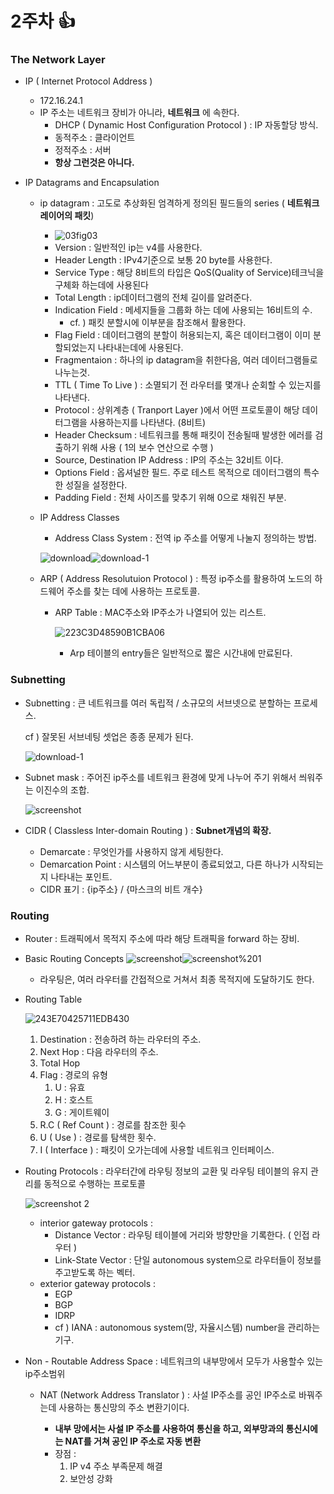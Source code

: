 # 2주차 :+1:

### The Network Layer

* IP ( Internet Protocol Address )
  * 172.16.24.1
  * IP 주소는 네트워크 장비가 아니라, **네트워크** 에 속한다. 
    * DHCP ( Dynamic Host Configuration Protocol ) : IP 자동할당 방식.
    * 동적주소 : 클라이언트
    * 정적주소 : 서버 
    * **항상 그런것은 아니다.**

* IP Datagrams and Encapsulation
  * ip datagram : 고도로 추상화된 엄격하게 정의된 필드들의 series ( **네트워크 레이어의 패킷**)
    
    * ![03fig03](assets/03fig03.png)
    * Version : 일반적인 ip는 v4를 사용한다.
    * Header Length : IPv4기준으로 보통 20 byte를 사용한다.
    * Service Type : 해당 8비트의 타입은 QoS(Quality of Service)테크닉을 구체화 하는데에 사용된다
    * Total Length : ip데이터그램의 전체 길이를 알려준다.
    * Indication Field : 메세지들을 그룹화 하는 데에 사용되는 16비트의 수.
      * cf. ) 패킷 분할시에 이부분을 참조해서 활용한다.
    * Flag Field : 데이터그램의 분할이 허용되는지, 혹은 데이터그램이 이미 분할되었는지 나타내는데에 사용된다.
    * Fragmentaion : 하나의 ip datagram을 취한다음, 여러 데이터그램들로 나누는것.
    * TTL ( Time To Live ) : 소멸되기 전 라우터를 몇개나 순회할 수 있는지를 나타낸다. 
    *  Protocol : 상위계층 ( Tranport Layer )에서 어떤 프로토콜이 해당 데이터그램을 사용하는지를 나타낸다. (8비트)
    * Header Checksum : 네트워크를 통해 패킷이 전송될때 발생한 에러를 검출하기 위해 사용 ( 1의 보수 연산으로 수행 )
    * Source, Destination IP Address : IP의 주소는 32비트 이다.
    * Options Field : 옵셔널한 필드. 주로 테스트 목적으로 데이터그램의 특수한 성질을 설정한다.
    * Padding Field : 전체 사이즈를 맞추기 위해 0으로 채워진 부분.
    
  * IP Address Classes
  
    - Address Class System : 전역 ip 주소를 어떻게 나눌지 정의하는 방법.
  
    ![download](assets/download.png)![download-1](./assets/download-1.png)
  
  * ARP ( Address Resolutuion Protocol ) : 특정 ip주소를 활용하여 노드의 하드웨어 주소를 찾는 데에 사용하는 프로토콜.
  
    * ARP Table : MAC주소와 IP주소가 나열되어 있는 리스트.
  
      ![223C3D48590B1CBA06](assets/223C3D48590B1CBA06.png)
  
      - Arp 테이블의 entry들은 일반적으로 짧은 시간내에 만료된다.



### Subnetting

* Subnetting : 큰 네트워크를 여러 독립적 / 소규모의 서브넷으로 분할하는 프로세스.

  cf ) 잘못된 서브네팅 셋업은 종종 문제가 된다.

  ![download-1](./assets/download-1.png)

* Subnet mask : 주어진 ip주소를 네트워크 환경에 맞게 나누어 주기 위해서 씌워주는 이진수의 조합.

  ![screenshot](assets/screenshot.png)

* CIDR ( Classless Inter-domain Routing ) : **Subnet개념의 확장.**
  * Demarcate : 무엇인가를 사용하지 않게 세팅한다.
  * Demarcation Point : 시스템의 어느부분이 종료되었고, 다른 하나가 시작되는지 나타내는 포인트.
  * CIDR 표기 : {ip주소} / {마스크의 비트 개수}



### Routing

* Router : 트래픽에서 목적지 주소에 따라 해당 트래픽을 forward 하는 장비.

* Basic Routing Concepts
  ![screenshot](assets/screenshot-6857280.png)![screenshot%201](assets/screenshot%201.png)

  * 라우팅은, 여러 라우터를 간접적으로 거쳐서 최종 목적지에 도달하기도 한다.

* Routing Table

  ![243E70425711EDB430](assets/243E70425711EDB430.png)

  1. Destination : 전송하려 하는 라우터의 주소.
  2. Next Hop : 다음 라우터의 주소.
  3. Total Hop
  4. Flag : 경로의 유형
     1. U : 유효
     2. H : 호스트
     3. G : 게이트웨이
  5. R.C ( Ref Count ) : 경로를 참조한 횟수
  6. U ( Use ) : 경로를 탐색한 횟수.
  7. I ( Interface ) : 패킷이 오가는데에 사용할 네트워크 인터페이스.

* Routing Protocols : 라우터간에 라우팅 정보의 교환 및 라우팅 테이블의 유지 관리를 동적으로 수행하는 프로토콜

  ![screenshot 2](assets/screenshot%202.png)

  * interior gateway protocols : 
    * Distance Vector : 라우팅 테이블에 거리와 방향만을 기록한다. ( 인접 라우터 )
    * Link-State Vector : 단일 autonomous system으로 라우터들이 정보를 주고받도록 하는 벡터.
  * exterior gateway protocols :
    * EGP
    * BGP
    * IDRP
    * cf ) IANA  : autonomous system(망, 자율시스템) number을 관리하는 기구.

* Non - Routable Address Space : 네트워크의 내부망에서 모두가 사용할수 있는 ip주소범위

  * NAT (Network Address Translator ) : 사설 IP주소를 공인 IP주소로 바꿔주는데 사용하는 통신망의 주소 변환기이다.

    * **내부 망에서는 사설 IP 주소를 사용하여 통신을 하고, 외부망과의 통신시에는 NAT를 거쳐 공인 IP 주소로 자동 변환**
    * 장점 : 
      1. IP v4 주소 부족문제 해결
      2. 보안성 강화

    